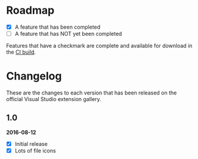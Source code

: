 # Roadmap

- [x] A feature that has been completed
- [ ] A feature that has NOT yet been completed

Features that have a checkmark are complete and available for
download in the
[CI build](http://vsixgallery.com/extension/3a7b4930-a5fb-46ec-a9b8-9610c8f953b8/).

# Changelog

These are the changes to each version that has been released
on the official Visual Studio extension gallery.

## 1.0

**2016-08-12**

- [x] Initial release
- [x] Lots of file icons